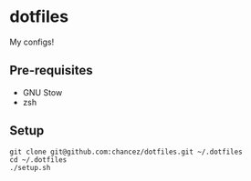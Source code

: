 # dotfiles
My configs!

## Pre-requisites

- GNU Stow
- zsh

## Setup

```
git clone git@github.com:chancez/dotfiles.git ~/.dotfiles
cd ~/.dotfiles
./setup.sh
```

